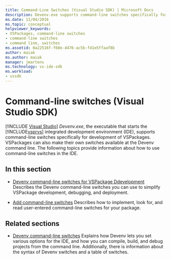 ```yaml
---
title: Command-Line Switches (Visual Studio SDK) | Microsoft Docs
description: Devenv.exe supports command-line switches specifically for development of VSPackages. Use the articles in this section to learn about the command-line switches.
ms.date: 11/04/2016
ms.topic: conceptual
helpviewer_keywords:
- VSPackages, command-line switches
- command-line switches
- command line, switches
ms.assetid: 0a22516f-f60e-4476-ac5b-f41e5ffaaf8b
author: maiak
ms.author: maiak
manager: jmartens
ms.technology: vs-ide-sdk
ms.workload:
- vssdk
---
```

# Command-line switches (Visual Studio SDK)

 [!INCLUDE [Visual Studio](~/includes/applies-to-version/vs-windows-only.md)]
*Devenv.exe*, the executable that starts the [!INCLUDE[vsprvs](../code-quality/includes/vsprvs_md.md)] integrated development environment (IDE), supports command-line switches specifically for development of VSPackages. VSPackages can also make their own switches available at the Devenv command line. The following topics provide information about how to use command-line switches in the IDE.

## In this section
- [Devenv command-line switches for VSPackage Ddevelopment](../extensibility/devenv-command-line-switches-for-vspackage-development.md)
 Describes the Devenv command-line switches you can use to simplify VSPackage development, debugging, and deployment.

- [Add command-line switches](../extensibility/adding-command-line-switches.md)
 Describes how to implement, look for, and read user-entered command-line switches for your package.

## Related sections
- [Devenv command-line switches](../ide/reference/devenv-command-line-switches.md)
 Explains how Devenv lets you set various options for the IDE, and how you can compile, build, and debug projects from the command line. Additionally, there is information about the syntax of Devenv switches and a table of switches.
